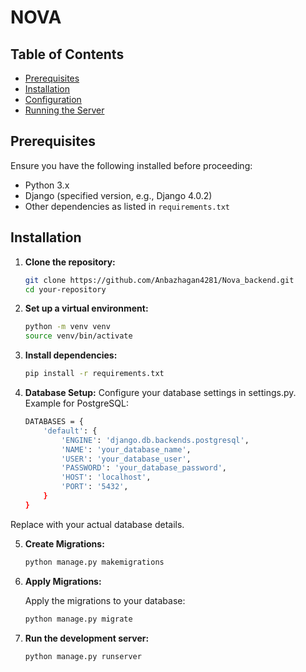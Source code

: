 # NOVA

## Table of Contents

- [Prerequisites](#prerequisites)
- [Installation](#installation)
- [Configuration](#configuration)
- [Running the Server](#running-the-server)

## Prerequisites

Ensure you have the following installed before proceeding:

- Python 3.x
- Django (specified version, e.g., Django 4.0.2)
- Other dependencies as listed in `requirements.txt`

## Installation

1. **Clone the repository:**

   ```bash
   git clone https://github.com/Anbazhagan4281/Nova_backend.git
   cd your-repository


2. **Set up a virtual environment:**
	```bash
	python -m venv venv
	source venv/bin/activate

3. **Install dependencies:**
	```bash
	pip install -r requirements.txt

4. **Database Setup:**
	Configure your database settings in settings.py. Example for PostgreSQL:
	```bash 
	DATABASES = {
		'default': {
			'ENGINE': 'django.db.backends.postgresql',
			'NAME': 'your_database_name',
			'USER': 'your_database_user',
			'PASSWORD': 'your_database_password',
			'HOST': 'localhost',
			'PORT': '5432',
		}
	}

Replace with your actual database details.

5. **Create Migrations:**
	```bash 
	python manage.py makemigrations

6. **Apply Migrations:**

	Apply the migrations to your database:

	```bash
	python manage.py migrate

7. **Run the development server:**
	```bash 
	python manage.py runserver
